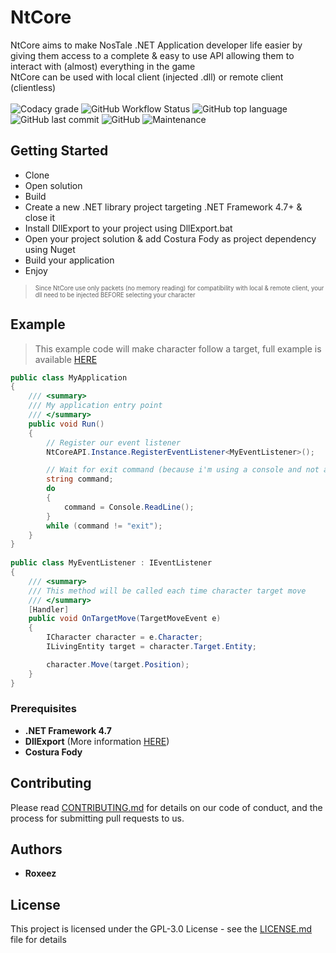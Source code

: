 # NtCore

NtCore aims to make NosTale .NET Application developer life easier by giving them access to a complete & easy to use API allowing them to interact with (almost) everything in the game  
NtCore can be used with local client (injected .dll) or remote client (clientless)
<br><br>
![Codacy grade](https://img.shields.io/codacy/grade/d7ecbcba4d48445f8a7e12f1bb4fb8e7?style=flat-square)
![GitHub Workflow Status](https://img.shields.io/github/workflow/status/Roxeez/NtCore/Main.Legacy?style=flat-square)
![GitHub top language](https://img.shields.io/github/languages/top/Roxeez/NtCore?style=flat-square)
![GitHub last commit](https://img.shields.io/github/last-commit/Roxeez/NtCore?style=flat-square)
![GitHub](https://img.shields.io/github/license/Roxeez/NtCore?style=flat-square)
![Maintenance](https://img.shields.io/maintenance/yes/2019?style=flat-square)

## Getting Started

- Clone
- Open solution
- Build
- Create a new .NET library project targeting .NET Framework 4.7+ & close it
- Install DllExport to your project using DllExport.bat
- Open your project solution & add Costura Fody as project dependency using Nuget
- Build your application
- Enjoy

> <sub><sup>Since NtCore use only packets (no memory reading) for compatibility with local & remote client, your dll need to be injected BEFORE selecting your character</sub></sup>

## Example
> This example code will make character follow a target, full example is available [HERE](https://github.com/Roxeez/NtCore/tree/master/srcs/Example)
```csharp
public class MyApplication
{
    /// <summary>
    /// My application entry point
    /// </summary>
    public void Run()
    {
        // Register our event listener
        NtCoreAPI.Instance.RegisterEventListener<MyEventListener>();

        // Wait for exit command (because i'm using a console and not an UI app)
        string command;
        do
        {
            command = Console.ReadLine();
        } 
        while (command != "exit");
    }
}
    
public class MyEventListener : IEventListener
{
    /// <summary>
    /// This method will be called each time character target move
    /// </summary>
    [Handler]
    public void OnTargetMove(TargetMoveEvent e)
    {
        ICharacter character = e.Character;
        ILivingEntity target = character.Target.Entity;

        character.Move(target.Position);
    }
}
```

### Prerequisites

- **.NET Framework 4.7**
- **DllExport** (More information [HERE](https://github.com/3F/DllExport))
- **Costura Fody**

## Contributing

Please read [CONTRIBUTING.md](CONTRIBUTING.md) for details on our code of conduct, and the process for submitting pull requests to us.

## Authors

* **Roxeez**

## License

This project is licensed under the GPL-3.0 License - see the [LICENSE.md](LICENSE.md) file for details
